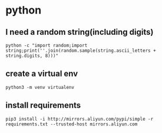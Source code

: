 # python

## I need a random string(including digits)

```shell
python -c "import random;import string;print(''.join(random.sample(string.ascii_letters + string.digits, 8)))"
```

## create a virtual env

```shell
python3 -m venv virtualenv
```

## install requirements

```shell
pip3 install -i http://mirrors.aliyun.com/pypi/simple -r requirements.txt --trusted-host mirrors.aliyun.com
```
